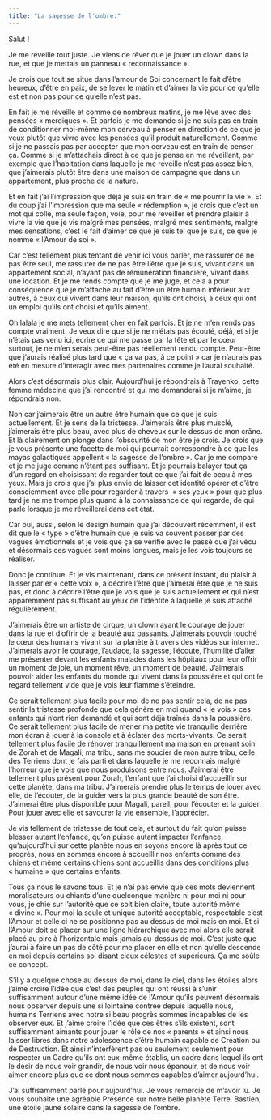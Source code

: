 ```yaml
---
title: "La sagesse de l'ombre."
---
```

Salut ! 

Je me réveille tout juste.
Je viens de rêver que je jouer un clown dans la rue, et que je mettais un panneau « reconnaissance ».

Je crois que tout se situe dans l’amour de Soi concernant le fait d’être heureux, d’être en paix, de se lever le matin et d’aimer la vie pour ce qu’elle est et non pas pour ce qu’elle n’est pas.

En fait je me réveille et comme de nombreux matins, je me lève avec des pensées « merdiques ». Et parfois je me demande si je ne suis pas en train de conditionner moi-même mon cerveau à penser en direction de ce que je veux plutôt que vivre avec les pensées qu’il produit naturellement. 
Comme si je ne passais pas par accepter que mon cerveau est en train de penser ça. 
Comme si je m’attachais direct à ce que je pense en me réveillant, par exemple que l’habitation dans laquelle je me réveille n’est pas assez bien, que j’aimerais plutôt être dans une maison de campagne que dans un appartement, plus proche de la nature.

Et en fait j’ai l’impression que déjà je suis en train de « me pourrir la vie ».
Et du coup j’ai l’impression que ma seule « rédemption », je crois que c’est un mot qui colle, ma seule façon, voie, pour me réveiller et prendre plaisir à vivre la vie que je vis malgré mes pensées, malgré mes sentiments, malgré mes sensations, c’est le fait d’aimer ce que je suis tel que je suis, ce que je nomme « l’Amour de soi ».

Car c’est tellement plus tentant de venir ici vous parler, me rassurer de ne pas être seul, me rassurer de ne pas être l’être que je suis, vivant dans un appartement social, n’ayant pas de rémunération financière, vivant dans une location.
Et je me rends compte que je me juge, et cela a pour conséquence que je m’attache au fait d’être un être humain inférieur aux autres, à ceux qui vivent dans leur maison, qu’ils ont choisi, à ceux qui ont un emploi qu’ils ont choisi et qu’ils aiment.

Oh lalala je me mets tellement cher en fait parfois. Et je ne m’en rends pas compte vraiment.
Je veux dire que si je ne m’étais pas écouté, déjà, et si je n’étais pas venu ici, écrire ce qui me passe par la tête et par le cœur surtout, je ne m’en serais peut-être pas réellement rendu compte. Peut-être que j’aurais réalisé plus tard que « ça va pas, à ce point » car je n’aurais pas été en mesure d’interagir avec mes partenaires comme je l’aurai souhaité.

Alors c’est désormais plus clair. Aujourd’hui je répondrais à Trayenko, cette femme médecine que j’ai rencontré et qui me demanderai si je m’aime, je répondrais non.

Non car j’aimerais être un autre être humain que ce que je suis actuellement. Et je sens de la tristesse.
J’aimerais être plus musclé, j’aimerais être plus beau, avec plus de cheveux sur le dessus de mon crâne. 
Et là clairement on plonge dans l’obscurité de mon être je crois. Je crois que je vous présente une facette de moi qui pourrait correspondre à ce que les mayas galactiques appellent « la sagesse de l’ombre ».
Car je me compare et je me juge comme n’étant pas suffisant. Et je pourrais balayer tout ça d’un regard en choisissant de regarder tout ce que j’ai fait de beau à mes yeux. Mais je crois que j’ai plus envie de laisser cet identité opérer et d’être consciemment avec elle pour regarder à travers  « ses yeux » pour que plus tard je ne me trompe plus quand à la connaissance de qui regarde, de qui parle lorsque je me réveillerai dans cet état.

Car oui, aussi, selon le design humain que j’ai découvert récemment, il est dit que le « type » d’être humain que je suis va souvent passer par des vagues émotionnels et je vois que ça se vérifie avec le passé que j’ai vécu et désormais ces vagues sont moins longues, mais je les vois toujours se réaliser.

Donc je continue. Et je vis maintenant, dans ce présent instant, du plaisir à laisser parler « cette voix », à décrire l’être que j’aimerai être que je ne suis pas, et donc à décrire l’être que je vois que je suis actuellement et qui n’est apparemment pas suffisant au yeux de l’identité à laquelle je suis attaché régulièrement.

J’aimerais être un artiste de cirque, un clown ayant le courage de jouer dans la rue et d’offrir de la beauté aux passants. 
J’aimerais pouvoir touché le cœur des humains vivant sur la planète à travers des vidéos sur internet. 
J’aimerais avoir le courage, l’audace, la sagesse, l’écoute, l’humilité d’aller me présenter devant les enfants malades dans les hôpitaux pour leur offrir un moment de joie, un moment rêve, un moment de beauté.
J’aimerais pouvoir aider les enfants du monde qui vivent dans la poussière et qui ont le regard tellement vide que je vois leur flamme s’éteindre.

Ce serait tellement plus facile pour moi de ne pas sentir cela, de ne pas sentir la tristesse profonde que cela génère en moi quand « je vois » ces enfants qui n’ont rien demandé et qui sont déjà traînés dans la poussière.
Ce serait tellement plus facile de mener ma petite vie tranquille derrière mon écran à jouer à la console et à éclater des morts-vivants.
Ce serait tellement plus facile de rénover tranquillement ma maison en prenant soin de Zorah et de Magali, ma tribu, sans me soucier de mon autre tribu, celle des Terriens dont je fais parti et dans laquelle je me reconnais malgré l’horreur que je vois que nous produisons entre nous.
J’aimerai être tellement plus présent pour Zorah, l’enfant que j’ai choisi d’accueillir sur cette planète, dans ma tribu. 
J’aimerais prendre plus le temps de jouer avec elle, de l’écouter, de la guider vers la plus grande beauté de son être.
J’aimerai être plus disponible pour Magali, pareil, pour l’écouter et la guider. Pour jouer avec elle et savourer la vie ensemble, l’apprécier.

Je vis tellement de tristesse de tout cela, et surtout du fait qu’on puisse blesser autant l’enfance, qu’on puisse autant impacter l’enfance, qu’aujourd’hui sur cette planète nous en soyons encore là après tout ce progrès, nous en sommes encore à accueillir nos enfants comme des chiens et même certains chiens sont accueillis dans des conditions plus « humaine » que certains enfants.

Tous ça nous le savons tous. Et je n’ai pas envie que ces mots deviennent moralisateurs ou chiants d’une quelconque manière ni pour moi ni pour vous, je chie sur l’autorité que ce soit bien claire, toute autorité même « divine ».
Pour moi la seule et unique autorité acceptable, respectable c’est l’Amour et celle ci ne se positionne pas au dessus de moi mais en moi. Et si l’Amour doit se placer sur une ligne hiérarchique avec moi alors elle serait placé au pire à l’horizontale mais jamais au-dessus de moi. C’est juste que j’aurai à faire un pas de côté pour me placer en elle et non qu’elle descende en moi depuis certains soi disant cieux célestes et supérieurs. Ça me soûle ce concept.

S’il y a quelque chose au dessus de moi, dans le ciel, dans les étoiles alors j’aime croire l’idée que c’est des peuples qui ont réussi à s’unir suffisamment autour d’une même idée de l’Amour qu’ils peuvent désormais nous observer depuis une si lointaine contrée depuis laquelle nous, humains Terriens avec notre si beau progrès sommes incapables de les observer eux.
Et j’aime croire l’idée que ces êtres s’ils existent, sont suffisamment aimants pour jouer le rôle de nos « parents » et ainsi nous laisser libres dans notre adolescence d’être humain capable de Création ou de Destruction. Et ainsi n’interfèrent pas ou seulement seulement pour respecter un Cadre qu’ils ont eux-même établis, un cadre dans lequel ils ont le désir de nous voir grandir, de nous voir nous épanouir, et de nous voir aimer encore plus que ce dont nous sommes capables d’aimer aujourd’hui.

J’ai suffisamment parlé pour aujourd’hui.
Je vous remercie de m’avoir lu.
Je vous souhaite une agréable Présence sur notre belle planète Terre.
Bastien, une étoile jaune solaire dans la sagesse de l’ombre.